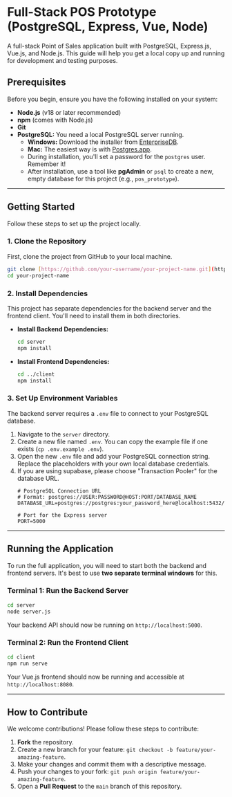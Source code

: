 # Full-Stack POS Prototype (PostgreSQL, Express, Vue, Node)

A full-stack Point of Sales application built with PostgreSQL, Express.js, Vue.js, and Node.js. This guide will help you get a local copy up and running for development and testing purposes.

## Prerequisites

Before you begin, ensure you have the following installed on your system:
* **Node.js** (v18 or later recommended)
* **npm** (comes with Node.js)
* **Git**
* **PostgreSQL:** You need a local PostgreSQL server running.
    * **Windows:** Download the installer from [EnterpriseDB](https://www.enterprisedb.com/downloads/postgres-postgresql-downloads).
    * **Mac:** The easiest way is with [Postgres.app](https://postgresapp.com/).
    * During installation, you'll set a password for the `postgres` user. Remember it!
    * After installation, use a tool like **pgAdmin** or `psql` to create a new, empty database for this project (e.g., `pos_prototype`).

---
## Getting Started

Follow these steps to set up the project locally.

### 1. Clone the Repository
First, clone the project from GitHub to your local machine.
```bash
git clone [https://github.com/your-username/your-project-name.git](https://github.com/your-username/your-project-name.git)
cd your-project-name
```

### 2. Install Dependencies
This project has separate dependencies for the backend server and the frontend client. You'll need to install them in both directories.

* **Install Backend Dependencies:**
    ```bash
    cd server
    npm install
    ```

* **Install Frontend Dependencies:**
    ```bash
    cd ../client 
    npm install
    ```

### 3. Set Up Environment Variables
The backend server requires a `.env` file to connect to your PostgreSQL database.

1.  Navigate to the `server` directory.
2.  Create a new file named `.env`. You can copy the example file if one exists (`cp .env.example .env`).
3.  Open the new `.env` file and add your PostgreSQL connection string. Replace the placeholders with your own local database credentials.
4. If you are using supabase, please choose "Transaction Pooler" for the database URL.
    ```
    # PostgreSQL Connection URL
    # Format: postgres://USER:PASSWORD@HOST:PORT/DATABASE_NAME
    DATABASE_URL=postgres://postgres:your_password_here@localhost:5432/pos_prototype
    
    # Port for the Express server
    PORT=5000
    ```

---
## Running the Application

To run the full application, you will need to start both the backend and frontend servers. It's best to use **two separate terminal windows** for this.

### Terminal 1: Run the Backend Server
```bash
cd server
node server.js
```
Your backend API should now be running on `http://localhost:5000`.

### Terminal 2: Run the Frontend Client
```bash
cd client
npm run serve
```
Your Vue.js frontend should now be running and accessible at `http://localhost:8080`.

---
## How to Contribute

We welcome contributions! Please follow these steps to contribute:

1.  **Fork** the repository.
2.  Create a new branch for your feature: `git checkout -b feature/your-amazing-feature`.
3.  Make your changes and commit them with a descriptive message.
4.  Push your changes to your fork: `git push origin feature/your-amazing-feature`.
5.  Open a **Pull Request** to the `main` branch of this repository.
````